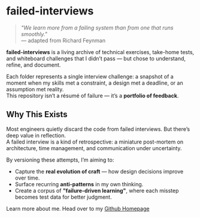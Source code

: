 # failed-interviews

> _"We learn more from a failing system than from one that runs smoothly."_  
> — adapted from Richard Feynman

**failed-interviews** is a living archive of technical exercises, take-home tests, and whiteboard challenges that I didn’t pass — but chose to understand, refine, and document.

Each folder represents a single interview challenge: a snapshot of a moment when my skills met a constraint, a design met a deadline, or an assumption met reality.  
This repository isn’t a résumé of failure — it’s a **portfolio of feedback**.

## Why This Exists

Most engineers quietly discard the code from failed interviews. But there’s deep value in reflection.  
A failed interview is a kind of retrospective: a miniature post-mortem on architecture, time management, and communication under uncertainty.

By versioning these attempts, I’m aiming to:

- Capture the **real evolution of craft** — how design decisions improve over time.
- Surface recurring **anti-patterns** in my own thinking.
- Create a corpus of **"failure-driven learning"**, where each misstep becomes test data for better judgment.

Learn more about me. Head over to my [Github Homepage](https://github.com/shellandbull)
